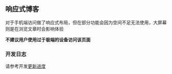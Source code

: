 ## 响应式博客
 对于手机端访问做了响应式布局，但在部分功能会因为空间不足无法使用，大屏幕则是在浏览文章时会影响体验
 
**不建议用户使用过于极端的设备访问该页面**
### 开发日志
请参考开发[更新进度](https://github.com/ChineseBread/BreadBlog/blob/main/UPDATE-LOG.md)
